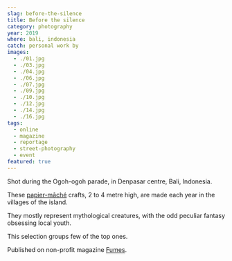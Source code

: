 ```yaml
---
slag: before-the-silence
title: Before the silence
category: photography
year: 2019
where: bali, indonesia
catch: personal work by
images:
  - ./01.jpg
  - ./03.jpg
  - ./04.jpg
  - ./06.jpg
  - ./07.jpg
  - ./09.jpg
  - ./10.jpg
  - ./12.jpg
  - ./14.jpg
  - ./16.jpg
tags:
  - online
  - magazine
  - reportage
  - street-photography
  - event
featured: true
---
```


Shot during the Ogoh-ogoh parade,
in Denpasar centre,
Bali,
Indonesia.

These [papier-mâché](https://en.wikipedia.org/wiki/Papier-m%C3%A2ch%C3%A9) crafts,
2 to 4 metre high,
are made each year in the villages of the island.

They mostly represent mythological creatures,
with the odd peculiar fantasy obsessing local youth.

This selection groups few of the top ones.

Published on non-profit magazine [Fumes](https://fumes.junglestar.org/photo-journalism/before-the-silence/).
